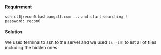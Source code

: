 #### Requirement
```
ssh ctf@recon0.hashbangctf.com ... and start searching !
password: recon0
```
#### Solution

We used terminal to ssh to the server and we used ```ls -lah``` to list all of files including the hidden ones
